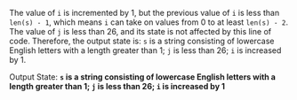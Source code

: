 The value of `i` is incremented by 1, but the previous value of `i` is less than `len(s) - 1`, which means `i` can take on values from 0 to at least `len(s) - 2`. The value of `j` is less than 26, and its state is not affected by this line of code. Therefore, the output state is: `s` is a string consisting of lowercase English letters with a length greater than 1; `j` is less than 26; `i` is increased by 1.

Output State: **`s` is a string consisting of lowercase English letters with a length greater than 1; `j` is less than 26; `i` is increased by 1**